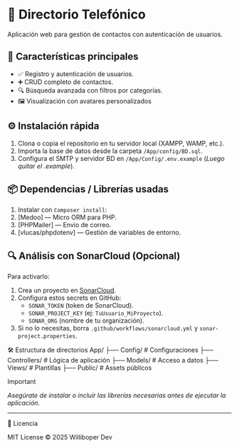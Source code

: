 # 📒 Directorio Telefónico

Aplicación web para gestión de contactos con autenticación de usuarios.

## 🚀 Características principales
- ✅ Registro y autenticación de usuarios.
- ➕ CRUD completo de contactos.
- 🔍 Búsqueda avanzada con filtros por categorías.
- 🖼️ Visualización con avatares personalizados

## ⚙️ Instalación rápida
1. Clona o copia el repositorio en tu servidor local (XAMPP, WAMP, etc.).
2. Importa la base de datos desde la carpeta `/App/config/BD.sql`.
3. Configura el SMTP y servidor BD en `/App/Config/.env.example` (_Luego quitar el .example_).

## 📦 Dependencias / Librerías usadas
1. Instalar con `Composer install`:
2. [Medoo] — Micro ORM para PHP.
3. [PHPMailer] — Envio de correo.
4. [vlucas/phpdotenv] — Gestión de variables de entorno.

## 🔍 Análisis con SonarCloud (Opcional)
Para activarlo:
1. Crea un proyecto en [SonarCloud](https://sonarcloud.io).
2. Configura estos secrets en GitHub:
   - `SONAR_TOKEN` (token de SonarCloud).
   - `SONAR_PROJECT_KEY` (ej: `TuUsuario_MiProyecto`).
   - `SONAR_ORG` (nombre de tu organización).
3. Si no lo necesitas, borra `.github/workflows/sonarcloud.yml` y `sonar-project.properties`.

🛠️ Estructura de directorios
App/
├── Config/       # Configuraciones
├── Controllers/  # Lógica de aplicación
├── Models/       # Acceso a datos
├── Views/        # Plantillas
├── Public/       # Assets públicos

> [!IMPORTANT]
> _Asegúrate de instalar o incluir las librerías necesarias antes de ejecutar la aplicación._

---
📄 Licencia

MIT License © 2025 Williboper Dev

